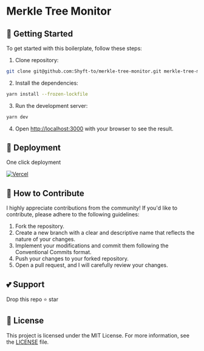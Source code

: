 # Merkle Tree Monitor

## 🎯 Getting Started

To get started with this boilerplate, follow these steps:

1. Clone repository:

```bash
git clone git@github.com:Shyft-to/merkle-tree-monitor.git merkle-tree-monitor
```

2. Install the dependencies:

```bash
yarn install --frozen-lockfile
```

3. Run the development server:

```bash
yarn dev
```

4. Open [http://localhost:3000](http://localhost:3000) with your browser to see the result.

## 🚀 Deployment

One click deployment

[![Vercel](https://vercel.com/button)](https://vercel.com/new/git/external?repository-url=https://github.com/Shyft-to/merkle-tree-monitor)

## 🤝 How to Contribute

I highly appreciate contributions from the community! If you'd like to contribute, please adhere to the following guidelines:

1. Fork the repository.
2. Create a new branch with a clear and descriptive name that reflects the nature of your changes.
3. Implement your modifications and commit them following the Conventional Commits format.
4. Push your changes to your forked repository.
5. Open a pull request, and I will carefully review your changes.

## 💕 Support

Drop this repo ⭐ star

## 📜 License

This project is licensed under the MIT License. For more information, see the [LICENSE](./LICENSE) file.
